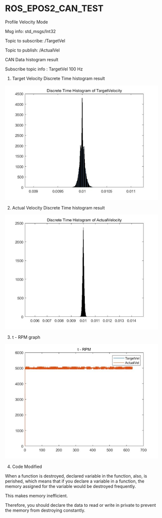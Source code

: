 # ROS_EPOS2_CAN_TEST
Profile Velocity Mode

Msg info: std_msgs/Int32

Topic to subscribe: /TargetVel

Topic to publish: /ActualVel

CAN Data histogram result

Subscribe topic info : TargetVel 100 Hz

1. Target Velocity Discrete Time histogram result
<img src="epos2_test/picture/histogram_TargetVel.jpg">

2. Actual Velocity Discrete Time histogram result
<img src="epos2_test/picture/histogram_ActualVel.jpg">

3. t - RPM graph
<img src="epos2_test/picture/t_RPM.jpg">

4. Code Modified

When a function is destroyed, declared variable in the function, also, is perished, which means that if you declare a variable in a function, the memory assigned for the variable would be destroyed frequently.

This makes memory inefficient.

Therefore, you should declare the data to read or write in private to prevent the memory from destroying constantly.
